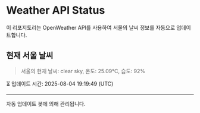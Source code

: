 
# Weather API Status

이 리포지토리는 OpenWeather API를 사용하여 서울의 날씨 정보를 자동으로 업데이트합니다.

## 현재 서울 날씨
> 서울의 현재 날씨: clear sky, 온도: 25.09°C, 습도: 92%

⏳ 업데이트 시간: 2025-08-04 19:19:49 (UTC)

---
자동 업데이트 봇에 의해 관리됩니다.

